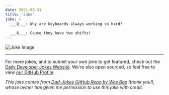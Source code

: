 ```yaml
---
date: 2021-08-31
title: 'Joke'
joke: >
  ___Q___: Why are keyboards always working so hard?
  
  ___A___: Cause they have two shifts!
---
```



![Joke Image](https://private.xtrp.io/projects/DailyDeveloperJokes/public_image_server/images/5e125997196ca.png)

---

For more jokes, and to submit your own joke to get featured, check out the [Daily Developer Jokes Website](https://dailydeveloperjokes.github.io/). We're also open sourced, so feel free to view [our GitHub Profile](https://github.com/dailydeveloperjokes).


_This joke comes from [Dad-Jokes GitHub Repo by Wes Bos](https://github.com/wesbos/dad-jokes) (thank you!), whose owner has given me permission to use this joke with credit._

<!--
Joke text:
**Q**: Why are keyboards always working so hard?

**A**: Cause they have two shifts!
 -->



